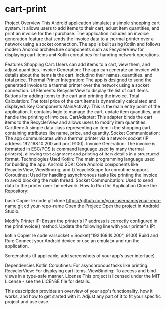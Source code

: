 ﻿# cart-print

Project Overview
This Android application simulates a simple shopping cart system. It allows users to add items to their cart, adjust item quantities, and print an invoice for their purchase. The application includes an invoice generation feature that sends the invoice data to a thermal printer over a network using a socket connection. The app is built using Kotlin and follows modern Android architecture components such as RecyclerView for displaying cart items and Kotlin coroutines for handling network operations.

Features
Shopping Cart: Users can add items to a cart, view them, and adjust quantities.
Invoice Generation: The app can generate an invoice with details about the items in the cart, including their names, quantities, and total price.
Thermal Printer Integration: The app is designed to send the generated invoice to a thermal printer over the network using a socket connection.
UI Elements:
RecyclerView to display the list of cart items.
Buttons for adding items to the cart and printing the invoice.
Total Calculation: The total price of the cart items is dynamically calculated and displayed.
Key Components
MainActivity: This is the main entry point of the application. It contains logic to manage the cart, update item quantities, and handle the printing of invoices.
CartAdapter: This adapter binds the cart items to the RecyclerView and allows users to modify item quantities.
CartItem: A simple data class representing an item in the shopping cart, containing attributes like name, price, and quantity.
Socket Communication: The app communicates with a thermal printer via a network socket (IP address 192.168.10.200 and port 9100).
Invoice Generation: The invoice is formatted in ESC/POS (a command language used by many thermal printers), allowing text alignment and printing of item details in a structured format.
Technologies Used
Kotlin: The main programming language used for building the app.
Android SDK: Core Android components like RecyclerView, ViewBinding, and LifecycleScope for coroutine support.
Coroutines: Used for handling asynchronous tasks like printing the invoice to avoid blocking the main thread.
Socket Communication: Used to send data to the printer over the network.
How to Run the Application
Clone the Repository:

bash
Copier le code
git clone https://github.com/your-username/your-repo-name.git
cd your-repo-name
Open the Project: Open the project in Android Studio.

Modify Printer IP: Ensure the printer's IP address is correctly configured in the printInvoice() method. Update the following line with your printer's IP:

kotlin
Copier le code
val socket = Socket("192.168.10.200", 9100)
Build and Run: Connect your Android device or use an emulator and run the application.

Screenshots
(If applicable, add screenshots of your app's user interface)

Dependencies
Kotlin Coroutines: For asynchronous tasks like printing.
RecyclerView: For displaying cart items.
ViewBinding: To access and bind views in a type-safe manner.
License
This project is licensed under the MIT License - see the LICENSE file for details.

This description provides an overview of your app's functionality, how it works, and how to get started with it. Adjust any part of it to fit your specific project and use case.
